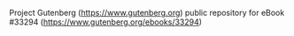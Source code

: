 Project Gutenberg (https://www.gutenberg.org) public repository for eBook #33294 (https://www.gutenberg.org/ebooks/33294)
